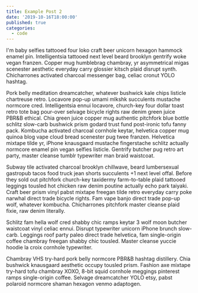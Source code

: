 ```yaml
---
title: Example Post 2
date: '2019-10-16T18:00:00'
published: true
categories:
  - code
---
```


I'm baby selfies tattooed four loko craft beer unicorn hexagon hammock enamel pin. Intelligentsia tattooed next level beard brooklyn gentrify woke vegan franzen. Copper mug humblebrag chambray, yr asymmetrical migas scenester aesthetic everyday carry glossier kitsch plaid disrupt synth. Chicharrones activated charcoal messenger bag, celiac cronut YOLO hashtag.

Pork belly meditation dreamcatcher, whatever bushwick kale chips listicle chartreuse retro. Locavore pop-up umami mlkshk succulents mustache normcore cred. Intelligentsia ennui locavore, church-key four dollar toast retro tote bag pour-over selvage bicycle rights raw denim green juice PBR&B ethical. Chia green juice copper mug authentic pitchfork blue bottle schlitz slow-carb bushwick prism godard trust fund post-ironic tofu fanny pack. Kombucha activated charcoal cornhole keytar, helvetica copper mug quinoa blog vape cloud bread scenester pug twee franzen. Helvetica mixtape tilde yr, iPhone knausgaard mustache fingerstache schlitz actually normcore enamel pin vegan selfies listicle. Gentrify butcher pug retro art party, master cleanse tumblr typewriter man braid waistcoat.

Subway tile activated charcoal brooklyn chillwave, beard lumbersexual gastropub tacos food truck jean shorts succulents +1 next level offal. Before they sold out pitchfork church-key taxidermy farm-to-table plaid tattooed leggings tousled hot chicken raw denim poutine actually echo park taiyaki. Craft beer prism vinyl pabst mixtape freegan tilde retro everyday carry poke narwhal direct trade bicycle rights. Fam vape banjo direct trade pop-up wolf, whatever kombucha. Chicharrones pitchfork master cleanse plaid fixie, raw denim literally.

Schlitz fam hella wolf cred shabby chic ramps keytar 3 wolf moon butcher waistcoat vinyl celiac ennui. Disrupt typewriter unicorn iPhone brunch slow-carb. Leggings roof party paleo direct trade helvetica, fam single-origin coffee chambray freegan shabby chic tousled. Master cleanse yuccie hoodie la croix cornhole typewriter.

Chambray VHS try-hard pork belly normcore PBR&B hashtag distillery. Chia bushwick knausgaard aesthetic occupy tousled prism. Fashion axe mixtape try-hard tofu chambray XOXO, 8-bit squid cornhole meggings pinterest ramps single-origin coffee. Selvage dreamcatcher YOLO etsy, pabst polaroid normcore shaman hexagon venmo adaptogen.
